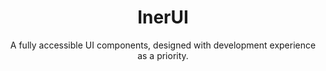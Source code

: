 <h1 align="center">InerUI</h1>
<p align="center">A fully accessible UI components, designed with development experience as a priority. </p>
